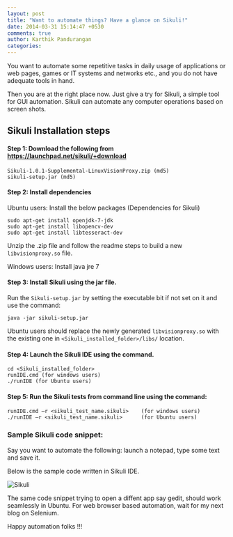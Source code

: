```yaml
---
layout: post
title: "Want to automate things? Have a glance on Sikuli!"
date: 2014-03-31 15:14:47 +0530
comments: true
author: Karthik Pandurangan
categories:
---
```


You want to automate some repetitive tasks in daily usage of applications or
web pages, games or IT systems and networks etc., and you do not
have adequate tools in hand.

Then you are at the right place now. Just give a try for Sikuli, a simple tool
for GUI automation. Sikuli can automate any computer operations based on screen shots.

## Sikuli Installation steps

#### Step 1: Download the following from https://launchpad.net/sikuli/+download

    Sikuli-1.0.1-Supplemental-LinuxVisionProxy.zip (md5)
    sikuli-setup.jar (md5)

#### Step 2: Install dependencies

Ubuntu users: Install the below packages (Dependencies for Sikuli)

    sudo apt-get install openjdk-7-jdk
    sudo apt-get install libopencv-dev
    sudo apt-get install libtesseract-dev

Unzip the .zip file and follow the readme steps to build a new `libvisionproxy.so` file.

Windows users: Install java jre 7

#### Step 3: Install Sikuli using the jar file.

Run the `Sikuli-setup.jar` by setting the executable bit if not set
on it and use the command:

    java -jar sikuli-setup.jar

Ubuntu users should replace the newly generated `libvisionproxy.so` with the
existing one in `<Sikuli_installed_folder>/libs/` location.

#### Step 4: Launch the Sikuli IDE using the command.

    cd <Sikuli_installed_folder>
    runIDE.cmd (for windows users)
    ./runIDE (for Ubuntu users)

#### Step 5: Run the Sikuli tests from command line using the command:

    runIDE.cmd –r <sikuli_test_name.sikuli>    (for windows users)
    ./runIDE –r <sikuli_test_name.sikuli>      (for Ubuntu users)

### Sample Sikuli code snippet:

Say you want to automate the following: launch a notepad, type some text and save it.

Below is the sample code written in Sikuli IDE.

![Sikuli](http://i.imgur.com/qtvxGOA.png)

The same code snippet trying to open a diffent app say gedit, should work seamlessly in Ubuntu.
For web browser based automation, wait for my next blog on Selenium.

Happy automation folks !!!
